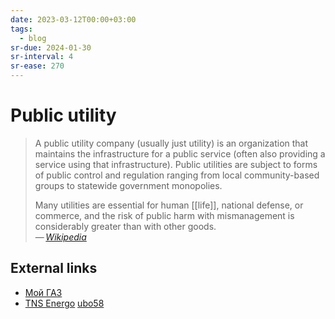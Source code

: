 ```yaml
---
date: 2023-03-12T00:00+03:00
tags:
  - blog
sr-due: 2024-01-30
sr-interval: 4
sr-ease: 270
---
```


# Public utility

> A public utility company (usually just utility) is an organization that
> maintains the infrastructure for a public service (often also providing a
> service using that infrastructure). Public utilities are subject to forms of
> public control and regulation ranging from local community-based groups to
> statewide government monopolies.
>
> Many utilities are essential for human [[life]], national defense, or
> commerce, and the risk of public harm with mismanagement is considerably
> greater than with other goods.\
> — <cite>[Wikipedia](https://en.wikipedia.org/wiki/Public_utility)</cite>

## External links

- [Мой ГАЗ](https://xn--80afnfom.xn--80ahmohdapg.xn--80asehdb/)
- [TNS Energo](https://penza.tns-e.ru/population/) [ubo58](https://lk.ubo58.ru/)
